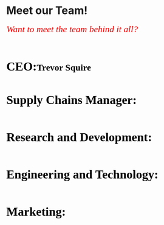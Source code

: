 # Meet our Team!
<html>
<head>
   <p><font face="Times new roman"><font color="red"><font size="5"><i>Want to meet the team behind it all?</i>
   <br/>
   <br/>
   <h1><font face="Times new roman"><font color="black"><font size="6"><b>CEO:<font face="Times new roman"><font color="black"><font size="5">Trevor Squire
   <br/>
   <br/>
   <p><font face="Times new roman"><font color="black"><font size="6"><b>Supply Chains Manager:
   <br/>
   <br/>
   <p><font face="Times new roman"><font color="black"><font size="6"><b>Research and Development:
   <br/>
   <br/>
   <p><font face="Times new roman"><font color="black"><font size="6"><b>Engineering and Technology:
   <br/>
   <br/>
   <p><font face="Times new roman"><font color="black"><font size="6"><b>Marketing:

